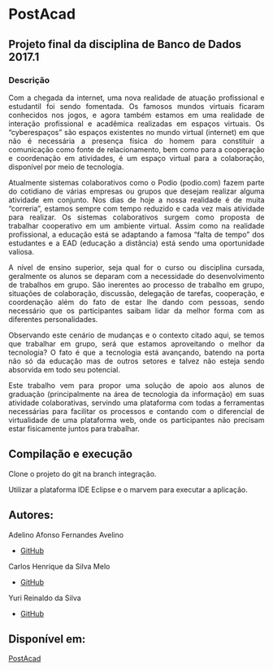 # PostAcad
## Projeto final da disciplina de Banco de Dados 2017.1

### Descrição

<p style="text-align: justify;">Com a chegada da internet, uma nova realidade de atuação profissional e estudantil foi sendo fomentada. Os famosos mundos virtuais ficaram conhecidos nos jogos, e agora também estamos em uma realidade de interação profissional e acadêmica realizadas em espaços virtuais. Os “cyberespaços” são espaços existentes no mundo virtual (internet) em que não é necessária a presença física do homem para constituir a comunicação como fonte de relacionamento, bem como para a cooperação e coordenação em atividades, é um espaço virtual para a colaboração, disponível por meio de tecnologia.</p>

<p style="text-align: justify;">Atualmente sistemas colaborativos como o Podio (podio.com) fazem parte do cotidiano de várias empresas ou grupos que desejam realizar alguma atividade em conjunto. Nos dias de hoje a nossa realidade é de muita “correria”, estamos sempre com tempo reduzido e cada vez mais atividade para realizar. Os sistemas colaborativos surgem como proposta de trabalhar cooperativo em um ambiente virtual. Assim como na realidade profissional, a educação está se adaptando a famosa “falta de tempo” dos estudantes e a EAD (educação a distância) está sendo uma oportunidade valiosa.</p>

<p style="text-align: justify;">A nível de ensino superior, seja qual for o curso ou disciplina cursada, geralmente os alunos se deparam com a necessidade do desenvolvimento de trabalhos em grupo. São inerentes ao processo de trabalho em grupo, situações de  colaboração, discussão, delegação de tarefas, cooperação, e coordenação além do fato de estar lhe dando com pessoas, sendo necessário que os participantes saibam lidar da melhor forma com as diferentes personalidades.</p>

<p style="text-align: justify;">Observando este cenário de mudanças e o contexto citado aqui, se temos que trabalhar em grupo, será que estamos aproveitando o melhor da tecnologia? O fato é que a tecnologia está avançando, batendo na porta não só da educação mas de outros setores e talvez não esteja sendo absorvida em todo seu potencial. </p>

<p style="text-align: justify;">Este trabalho vem para propor uma solução de apoio aos alunos de graduação (principalmente na área de tecnologia da informação) em suas atividade colaborativas, servindo uma plataforma com todas a ferramentas necessárias para facilitar os processos e contando com o diferencial de virtualidade de uma plataforma web, onde os participantes não precisam estar fisicamente juntos para trabalhar.</p>

## Compilação e execução

Clone o projeto do git na branch integração.

Utilizar a plataforma IDE Eclipse e o marvem para executar a aplicação. 

## Autores:

Adelino Afonso Fernandes Avelino
 - [GitHub](https://github.com/aafavelino)

Carlos Henrique da Silva Melo
 - [GitHub](https://github.com/carlossilvamelo)

Yuri Reinaldo da Silva
- [GitHub](https://github.com/Yuri-wrlk)
 

## Disponível em:

[PostAcad](https://github.com/carlossilvamelo/bancodados/tree/integracao)

